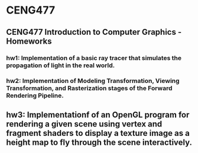 # CENG477

## CENG477 Introduction to Computer Graphics - Homeworks

### hw1: Implementation of a basic ray tracer that simulates the propagation of light in the real world.

### hw2: Implementation of Modeling Transformation, Viewing Transformation, and Rasterization stages of the Forward Rendering Pipeline.

## hw3: Implementationf of an OpenGL program for rendering a given scene using vertex and fragment shaders to display a texture image as a height map to fly through the scene interactively.